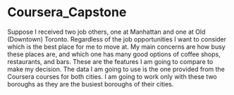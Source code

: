 # Coursera_Capstone
Suppose I received two job others, one at Manhattan and one at Old (Downtown) Toronto. Regardless of the job opportunities I want to consider which is the best place for me to move at. My main concerns are how busy these places are, and which one has many good options of coffee shops, restaurants, and bars. These are the features I am going to compare to make my decision.
The data I am going to use is the one provided from the Coursera courses for both cities. I am going to work only with these two boroughs as they are the busiest boroughs of their cities.
